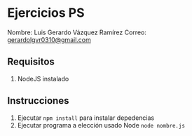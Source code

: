 # Ejercicios PS

Nombre:     Luis Gerardo Vázquez Ramírez
Correo: gerardolgvr0310@gmail.com


## Requisitos

 1. NodeJS instalado

## Instrucciones

 1. Ejecutar `npm install` para instalar depedencias
 2. Ejecutar programa a elección usado Node `node nombre.js`